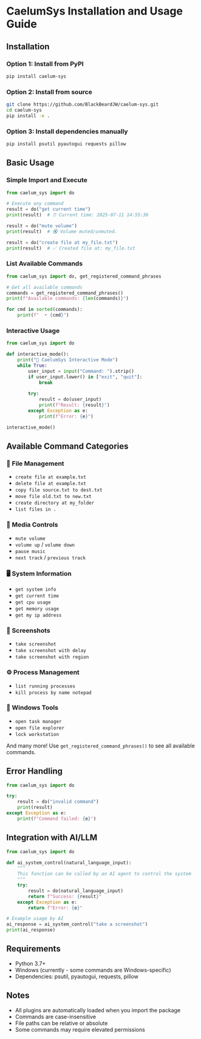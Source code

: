 # CaelumSys Installation and Usage Guide

## Installation

### Option 1: Install from PyPI
```bash
pip install caelum-sys
```

### Option 2: Install from source 
```bash
git clone https://github.com/BlackBeardJW/caelum-sys.git
cd caelum-sys
pip install -e .
```

### Option 3: Install dependencies manually
```bash
pip install psutil pyautogui requests pillow
```

## Basic Usage

### Simple Import and Execute
```python
from caelum_sys import do

# Execute any command
result = do("get current time")
print(result)  # ⏰ Current time: 2025-07-11 14:55:36

result = do("mute volume")
print(result)  # 🔇 Volume muted/unmuted.

result = do("create file at my_file.txt")
print(result)  # ✅ Created file at: my_file.txt
```

### List Available Commands
```python
from caelum_sys import do, get_registered_command_phrases

# Get all available commands
commands = get_registered_command_phrases()
print(f"Available commands: {len(commands)}")

for cmd in sorted(commands):
    print(f"  • {cmd}")
```

### Interactive Usage
```python
from caelum_sys import do

def interactive_mode():
    print("🤖 CaelumSys Interactive Mode")
    while True:
        user_input = input("Command: ").strip()
        if user_input.lower() in ["exit", "quit"]:
            break
        
        try:
            result = do(user_input)
            print(f"Result: {result}")
        except Exception as e:
            print(f"Error: {e}")

interactive_mode()
```

## Available Command Categories

### 📁 File Management
- `create file at example.txt`
- `delete file at example.txt`
- `copy file source.txt to dest.txt`
- `move file old.txt to new.txt`
- `create directory at my_folder`
- `list files in .`

### 🎵 Media Controls
- `mute volume`
- `volume up` / `volume down`
- `pause music`
- `next track` / `previous track`

### 🖥️ System Information
- `get system info`
- `get current time`
- `get cpu usage`
- `get memory usage`
- `get my ip address`

### 📸 Screenshots
- `take screenshot`
- `take screenshot with delay`
- `take screenshot with region`

### ⚙️ Process Management
- `list running processes`
- `kill process by name notepad`

### 🔧 Windows Tools
- `open task manager`
- `open file explorer`
- `lock workstation`

And many more! Use `get_registered_command_phrases()` to see all available commands.

## Error Handling

```python
from caelum_sys import do

try:
    result = do("invalid command")
    print(result)
except Exception as e:
    print(f"Command failed: {e}")
```

## Integration with AI/LLM

```python
from caelum_sys import do

def ai_system_control(natural_language_input):
    """
    This function can be called by an AI agent to control the system
    """
    try:
        result = do(natural_language_input)
        return f"Success: {result}"
    except Exception as e:
        return f"Error: {e}"

# Example usage by AI
ai_response = ai_system_control("take a screenshot")
print(ai_response)
```

## Requirements

- Python 3.7+
- Windows (currently - some commands are Windows-specific)
- Dependencies: psutil, pyautogui, requests, pillow

## Notes

- All plugins are automatically loaded when you import the package
- Commands are case-insensitive
- File paths can be relative or absolute
- Some commands may require elevated permissions
